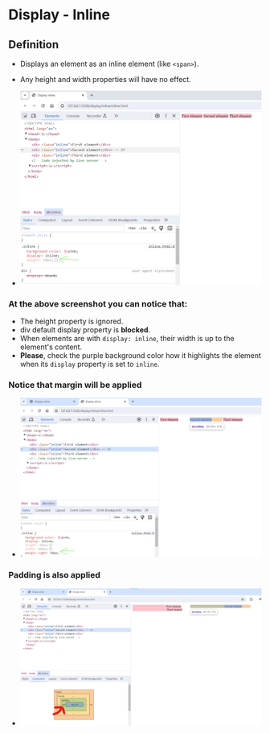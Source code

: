 # Display - Inline

## Definition

- Displays an element as an inline element (like `<span>`).
- Any height and width properties will have no effect.

- ![display inline example](./display-inline-demo.png)

### At the above screenshot you can notice that:

- The height property is ignored.
- div default display property is **blocked**.
- When elements are with `display: inline`, their width is up to the element's content.
- **Please**, check the purple background color how it highlights the element when its `display` property is set to `inline`.

### Notice that margin will be applied

- ![margin is applied](./margin-is-applied.png)

### Padding is also applied

- ![padding is also applied](./padding-is-also-applied.png)
